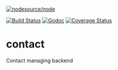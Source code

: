 [![nodesource/node](http://dockeri.co/image/silverwyrda/contact)](https://registry.hub.docker.com/u/silverwyrda/contact/)

[![Build Status](https://travis-ci.org/Quorumsco/contact.svg)](https://travis-ci.org/Quorumsco/contact) [![Godoc](http://img.shields.io/badge/godoc-reference-blue.svg?style=flat)](https://godoc.org/github.com/Quorumsco/contact) [![Coverage Status](https://coveralls.io/repos/Quorumsco/contact/badge.svg)](https://coveralls.io/r/Quorumsco/contact)

# contact
Contact managing backend
